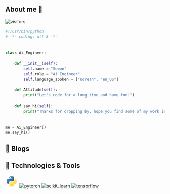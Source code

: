 ## About me 👋

![visitors](https://visitor-badge.laobi.icu/badge?page_id=suwon2024.suwon2024)

```python
#!/usr/bin/python
# -*- coding: utf-8 -*-


class Ai_Engineer:

    def __init__(self):
        self.name = "Suwon"
        self.role = "Ai Engineer"
        self.language_spoken = ["Korean", "en_US"]

    def Attitude(self):
        print("Let's code for a long time and have fun!")

    def say_hi(self):
        print("Thanks for dropping by, hope you find some of my work interesting.")


me = Ai_Engineer()
me.say_hi()
```

## 📝 Blogs

## 🔧 Technologies & Tools

</a> <a href="https://www.python.org" target="_blank" rel="noreferrer"> <img src="https://raw.githubusercontent.com/devicons/devicon/master/icons/python/python-original.svg" alt="python" width="40" height="40"/> </a> <a href="https://pytorch.org/" target="_blank" rel="noreferrer"> <img src="https://www.vectorlogo.zone/logos/pytorch/pytorch-icon.svg" alt="pytorch" width="40" height="40"/> </a> <a href="https://scikit-learn.org/" target="_blank" rel="noreferrer"> <img src="https://upload.wikimedia.org/wikipedia/commons/0/05/Scikit_learn_logo_small.svg" alt="scikit_learn" width="40" height="40"/> </a> <a href="https://www.tensorflow.org" target="_blank" rel="noreferrer"> <img src="https://www.vectorlogo.zone/logos/tensorflow/tensorflow-icon.svg" alt="tensorflow" width="40" height="40"/> </a> </p>
